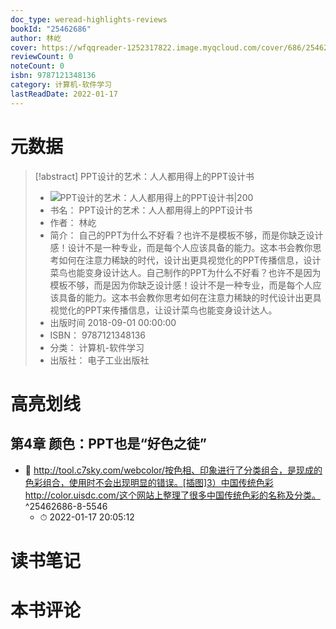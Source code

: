 ```yaml
---
doc_type: weread-highlights-reviews
bookId: "25462686"
author: 林屹
cover: https://wfqqreader-1252317822.image.myqcloud.com/cover/686/25462686/t7_25462686.jpg
reviewCount: 0
noteCount: 0
isbn: 9787121348136
category: 计算机-软件学习
lastReadDate: 2022-01-17
---
```

# 元数据
> [!abstract] PPT设计的艺术：人人都用得上的PPT设计书
> - ![ PPT设计的艺术：人人都用得上的PPT设计书|200](https://wfqqreader-1252317822.image.myqcloud.com/cover/686/25462686/t7_25462686.jpg)
> - 书名： PPT设计的艺术：人人都用得上的PPT设计书
> - 作者： 林屹
> - 简介： 自己的PPT为什么不好看？也许不是模板不够，而是你缺乏设计感！设计不是一种专业，而是每个人应该具备的能力。这本书会教你思考如何在注意力稀缺的时代，设计出更具视觉化的PPT传播信息，设计菜鸟也能变身设计达人。自己制作的PPT为什么不好看？也许不是因为模板不够，而是因为你缺乏设计感！设计不是一种专业，而是每个人应该具备的能力。这本书会教你思考如何在注意力稀缺的时代设计出更具视觉化的PPT来传播信息，让设计菜鸟也能变身设计达人。
> - 出版时间 2018-09-01 00:00:00
> - ISBN： 9787121348136
> - 分类： 计算机-软件学习
> - 出版社： 电子工业出版社

# 高亮划线

## 第4章 颜色：PPT也是“好色之徒”


- 📌 http://tool.c7sky.com/webcolor/按色相、印象进行了分类组合，是现成的色彩组合，使用时不会出现明显的错误。[插图]3）中国传统色彩http://color.uisdc.com/这个网站上整理了很多中国传统色彩的名称及分类。 ^25462686-8-5546
    - ⏱ 2022-01-17 20:05:12 
# 读书笔记

# 本书评论
